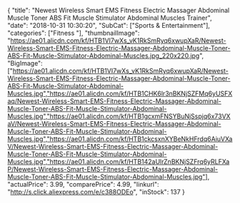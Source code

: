{
	"title": "Newest  Wireless Smart EMS Fitness Electric Massager Abdominal Muscle Toner ABS Fit Muscle Stimulator Abdominal Muscles Trainer",
	"date": "2018-10-31 10:30:20",
	"SubCat": ["Sports & Entertainment"],
	"categories": ["Fitness "],
	"thumbnailImage": "https://ae01.alicdn.com/kf/HTB1VI7wXs_vK1RkSmRyq6xwupXaR/Newest-Wireless-Smart-EMS-Fitness-Electric-Massager-Abdominal-Muscle-Toner-ABS-Fit-Muscle-Stimulator-Abdominal-Muscles.jpg_220x220.jpg",
	"BigImage": ["https://ae01.alicdn.com/kf/HTB1VI7wXs_vK1RkSmRyq6xwupXaR/Newest-Wireless-Smart-EMS-Fitness-Electric-Massager-Abdominal-Muscle-Toner-ABS-Fit-Muscle-Stimulator-Abdominal-Muscles.jpg","https://ae01.alicdn.com/kf/HTB1CHK6lr3nBKNjSZFMq6yUSFXaq/Newest-Wireless-Smart-EMS-Fitness-Electric-Massager-Abdominal-Muscle-Toner-ABS-Fit-Muscle-Stimulator-Abdominal-Muscles.jpg","https://ae01.alicdn.com/kf/HTB1gcxmFNSYBuNjSspjq6x73VXaV/Newest-Wireless-Smart-EMS-Fitness-Electric-Massager-Abdominal-Muscle-Toner-ABS-Fit-Muscle-Stimulator-Abdominal-Muscles.jpg","https://ae01.alicdn.com/kf/HTB1ckcsxnXYBeNkHFrdq6AiuVXaV/Newest-Wireless-Smart-EMS-Fitness-Electric-Massager-Abdominal-Muscle-Toner-ABS-Fit-Muscle-Stimulator-Abdominal-Muscles.jpg","https://ae01.alicdn.com/kf/HTB142aUlrZnBKNjSZFrq6yRLFXaP/Newest-Wireless-Smart-EMS-Fitness-Electric-Massager-Abdominal-Muscle-Toner-ABS-Fit-Muscle-Stimulator-Abdominal-Muscles.jpg"],
	"actualPrice": 3.99,
	"comparePrice": 4.99,
	"linkurl": "http://s.click.aliexpress.com/e/c388ODEo",
	"inStock": 137
}
